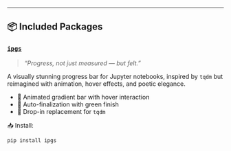 
---

## 📦 Included Packages

### [`ipgs`](./ipgs)

> *“Progress, not just measured — but felt.”*

A visually stunning progress bar for Jupyter notebooks, inspired by `tqdm` but reimagined with animation, hover effects, and poetic elegance.

- 🎨 Animated gradient bar with hover interaction  
- 🧠 Auto-finalization with green finish  
- 🔁 Drop-in replacement for `tqdm`

📥 Install:

```bash
pip install ipgs
